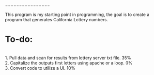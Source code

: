 <title><bold>FirstJavaProgram</bold></title>
================

This program is my starting point in programming, the goal is to create a program that generates California Lottery numbers.

<h1>To-do:</h1>
<br>1. Pull data and scan for results from lottery server txt file. <bold>35%</bold>
<br>2. Capitalize the outputs first letters using apache or a loop. <bold>0%</bold>
<br>3. Convert code to utilize a UI. <bold>10%</bold>
